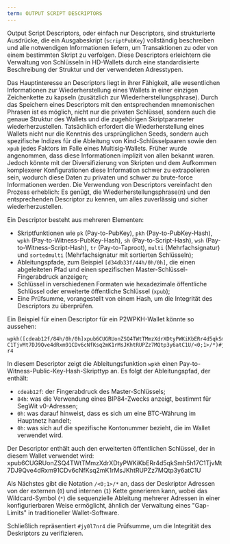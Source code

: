 ```yaml
---
term: OUTPUT SCRIPT DESCRIPTORS
---
```


Output Script Descriptors, oder einfach nur Descriptors, sind strukturierte Ausdrücke, die ein Ausgabeskript (`scriptPubKey`) vollständig beschreiben und alle notwendigen Informationen liefern, um Transaktionen zu oder von einem bestimmten Skript zu verfolgen. Diese Descriptors erleichtern die Verwaltung von Schlüsseln in HD-Wallets durch eine standardisierte Beschreibung der Struktur und der verwendeten Adresstypen.

Das Hauptinteresse an Descriptors liegt in ihrer Fähigkeit, alle wesentlichen Informationen zur Wiederherstellung eines Wallets in einer einzigen Zeichenkette zu kapseln (zusätzlich zur Wiederherstellungsphrase). Durch das Speichern eines Descriptors mit den entsprechenden mnemonischen Phrasen ist es möglich, nicht nur die privaten Schlüssel, sondern auch die genaue Struktur des Wallets und die zugehörigen Skriptparameter wiederherzustellen. Tatsächlich erfordert die Wiederherstellung eines Wallets nicht nur die Kenntnis des ursprünglichen Seeds, sondern auch spezifische Indizes für die Ableitung von Kind-Schlüsselpaaren sowie den `xpub` jedes Faktors im Falle eines Multisig-Wallets. Früher wurde angenommen, dass diese Informationen implizit von allen bekannt waren. Jedoch könnte mit der Diversifizierung von Skripten und dem Aufkommen komplexerer Konfigurationen diese Information schwer zu extrapolieren sein, wodurch diese Daten zu privaten und schwer zu brute-force Informationen werden. Die Verwendung von Descriptors vereinfacht den Prozess erheblich: Es genügt, die Wiederherstellungsphrase(n) und den entsprechenden Descriptor zu kennen, um alles zuverlässig und sicher wiederherzustellen.

Ein Descriptor besteht aus mehreren Elementen:
* Skriptfunktionen wie `pk` (Pay-to-PubKey), `pkh` (Pay-to-PubKey-Hash), `wpkh` (Pay-to-Witness-PubKey-Hash), `sh` (Pay-to-Script-Hash), `wsh` (Pay-to-Witness-Script-Hash), `tr` (Pay-to-Taproot), `multi` (Mehrfachsignatur) und `sortedmulti` (Mehrfachsignatur mit sortierten Schlüsseln);
* Ableitungspfade, zum Beispiel `[d34db33f/44h/0h/0h]`, die einen abgeleiteten Pfad und einen spezifischen Master-Schlüssel-Fingerabdruck anzeigen;
* Schlüssel in verschiedenen Formaten wie hexadezimale öffentliche Schlüssel oder erweiterte öffentliche Schlüssel (`xpub`);
* Eine Prüfsumme, vorangestellt von einem Hash, um die Integrität des Descriptors zu überprüfen.

Ein Beispiel für einen Descriptor für ein P2WPKH-Wallet könnte so aussehen:

```text
wpkh([cdeab12f/84h/0h/0h]xpub6CUGRUonZSQ4TWtTMmzXdrXDtyPWKiKbERr4d5qkSmh5h17
C1TjvMt7DJ9Qve4dRxm91CDv6cNfKsq2mK1rMsJKhtRUPZz7MQtp3y6atC1U/<0;1>/*)#jy0l7n
r4
```
In diesem Descriptor zeigt die Ableitungsfunktion `wpkh` einen Pay-to-Witness-Public-Key-Hash-Skripttyp an. Es folgt der Ableitungspfad, der enthält:
* `cdeab12f`: der Fingerabdruck des Master-Schlüssels;
* `84h`: was die Verwendung eines BIP84-Zwecks anzeigt, bestimmt für SegWit v0-Adressen;
* `0h`: was darauf hinweist, dass es sich um eine BTC-Währung im Hauptnetz handelt;
* `0h`: was sich auf die spezifische Kontonummer bezieht, die im Wallet verwendet wird.

Der Descriptor enthält auch den erweiterten öffentlichen Schlüssel, der in diesem Wallet verwendet wird:
xpub6CUGRUonZSQ4TWtTMmzXdrXDtyPWKiKbERr4d5qkSmh5h17C1TjvMt7DJ9Qve4dRxm91CDv6cNfKsq2mK1rMsJKhtRUPZz7MQtp3y6atC1U

Als Nächstes gibt die Notation `/<0;1>/*` an, dass der Deskriptor Adressen von der externen (`0`) und internen (`1`) Kette generieren kann, wobei das Wildcard-Symbol (`*`) die sequenzielle Ableitung mehrerer Adressen in einer konfigurierbaren Weise ermöglicht, ähnlich der Verwaltung eines "Gap-Limits" in traditioneller Wallet-Software.

Schließlich repräsentiert `#jy0l7nr4` die Prüfsumme, um die Integrität des Deskriptors zu verifizieren.